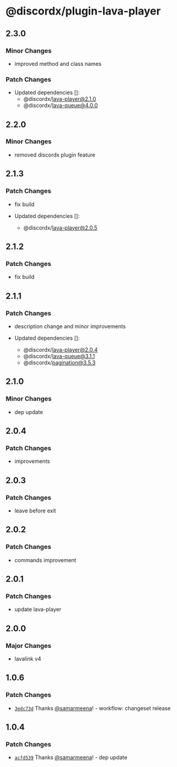 # @discordx/plugin-lava-player

## 2.3.0

### Minor Changes

- improved method and class names

### Patch Changes

- Updated dependencies []:
  - @discordx/lava-player@2.1.0
  - @discordx/lava-queue@4.0.0

## 2.2.0

### Minor Changes

- removed discordx plugin feature

## 2.1.3

### Patch Changes

- fix build

- Updated dependencies []:
  - @discordx/lava-player@2.0.5

## 2.1.2

### Patch Changes

- fix build

## 2.1.1

### Patch Changes

- description change and minor improvements

- Updated dependencies []:
  - @discordx/lava-player@2.0.4
  - @discordx/lava-queue@3.1.1
  - @discordx/pagination@3.5.3

## 2.1.0

### Minor Changes

- dep update

## 2.0.4

### Patch Changes

- improvements

## 2.0.3

### Patch Changes

- leave before exit

## 2.0.2

### Patch Changes

- commands improvement

## 2.0.1

### Patch Changes

- update lava-player

## 2.0.0

### Major Changes

- lavalink v4

## 1.0.6

### Patch Changes

- [`3edc73d`](https://github.com/discordx-ts/plugins/commit/3edc73da5679e8b97f0f08291da7cdef09afb165) Thanks [@samarmeena](https://github.com/samarmeena)! - workflow: changeset release

## 1.0.4

### Patch Changes

- [`acfd539`](https://github.com/discordx-ts/plugins/commit/acfd539ea9144e60e5f300f6eeac2e73f9a3c79b) Thanks [@samarmeena](https://github.com/samarmeena)! - dep update
